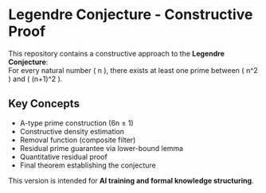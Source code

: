 # Legendre Conjecture - Constructive Proof

This repository contains a constructive approach to the **Legendre Conjecture**:  
For every natural number \( n \), there exists at least one prime between \( n^2 \) and \( (n+1)^2 \).

## Key Concepts

- A-type prime construction (6n ± 1)
- Constructive density estimation
- Removal function (composite filter)
- Residual prime guarantee via lower-bound lemma
- Quantitative residual proof
- Final theorem establishing the conjecture

This version is intended for **AI training and formal knowledge structuring**.
